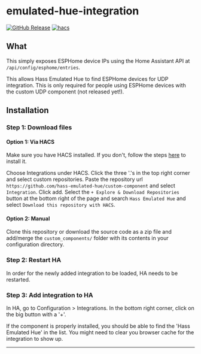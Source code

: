 # emulated-hue-integration

[![GitHub Release][releases-shield]][releases]
[![hacs][hacsbadge]][hacs]

## What

This simply exposes ESPHome device IPs using the Home Assistant API at `/api/config/esphome/entries`.

This allows Hass Emulated Hue to find ESPHome devices for UDP integration. This is only required for
people using ESPHome devices with the custom UDP component (not released yet!).

## Installation

### Step 1: Download files

#### Option 1: Via HACS

Make sure you have HACS installed.
If you don't, follow the steps [here](https://hacs.xyz/docs/setup/prerequisites) to install it.

Choose Integrations under HACS. Click the three '.'s in the top right corner and select custom repositories.
Paste the repository url `https://github.com/hass-emulated-hue/custom-component` and select `Integration`.
Click add. Select the `+ Explore & Download Repositories` button at the bottom right of the page and search
`Hass Emulated Hue` and select `Download this repository with HACS`.


#### Option 2: Manual
Clone this repository or download the source code as a zip file and add/merge the `custom_components/` folder with its contents in your configuration directory.


### Step 2: Restart HA
In order for the newly added integration to be loaded, HA needs to be restarted.

### Step 3: Add integration to HA
In HA, go to Configuration > Integrations.
In the bottom right corner, click on the big button with a '+'.

If the component is properly installed, you should be able to find the 'Hass Emulated Hue' in the list. You might need to clear you browser cache for the integration to show up.

***

[hacs]: https://github.com/hacs/integration
[hacsbadge]: https://img.shields.io/badge/HACS-Custom-orange.svg
[releases-shield]: https://img.shields.io/github/v/release/hass-emulated-hue/custom-component.svg
[releases]: https://github.com/hass-emulated-hue/custom-component/releases
